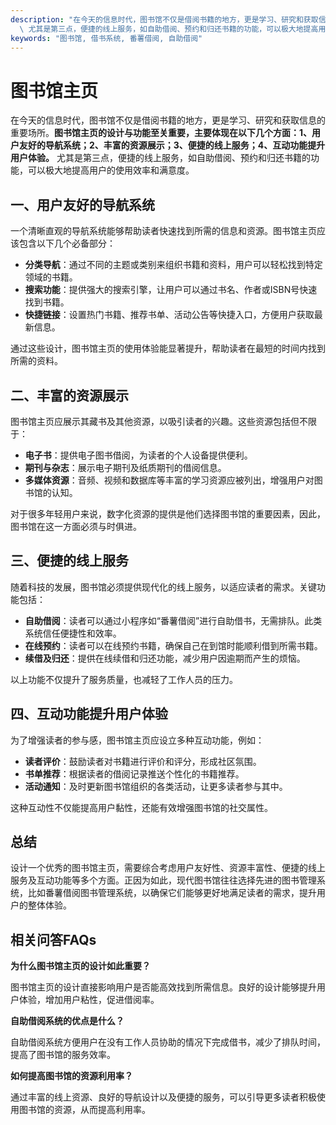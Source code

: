 ```yaml
---
description: "在今天的信息时代，图书馆不仅是借阅书籍的地方，更是学习、研究和获取信息的重要场所。**图书馆主页的设计与功能至关重要，主要体现在以下几个方面：1、用户友好的导航系统；2、丰富的资源展示；3、便捷的线上服务；4、互动功能提升用户体验。**\
  \ 尤其是第三点，便捷的线上服务，如自助借阅、预约和归还书籍的功能，可以极大地提高用户的使用效率和满意度。"
keywords: "图书馆, 借书系统, 番薯借阅, 自助借阅"
---
```

# 图书馆主页

在今天的信息时代，图书馆不仅是借阅书籍的地方，更是学习、研究和获取信息的重要场所。**图书馆主页的设计与功能至关重要，主要体现在以下几个方面：1、用户友好的导航系统；2、丰富的资源展示；3、便捷的线上服务；4、互动功能提升用户体验。** 尤其是第三点，便捷的线上服务，如自助借阅、预约和归还书籍的功能，可以极大地提高用户的使用效率和满意度。

## 一、用户友好的导航系统

一个清晰直观的导航系统能够帮助读者快速找到所需的信息和资源。图书馆主页应该包含以下几个必备部分：

- **分类导航**：通过不同的主题或类别来组织书籍和资料，用户可以轻松找到特定领域的书籍。
- **搜索功能**：提供强大的搜索引擎，让用户可以通过书名、作者或ISBN号快速找到书籍。
- **快捷链接**：设置热门书籍、推荐书单、活动公告等快捷入口，方便用户获取最新信息。

通过这些设计，图书馆主页的使用体验能显著提升，帮助读者在最短的时间内找到所需的资料。

## 二、丰富的资源展示

图书馆主页应展示其藏书及其他资源，以吸引读者的兴趣。这些资源包括但不限于：

- **电子书**：提供电子图书借阅，为读者的个人设备提供便利。
- **期刊与杂志**：展示电子期刊及纸质期刊的借阅信息。
- **多媒体资源**：音频、视频和数据库等丰富的学习资源应被列出，增强用户对图书馆的认知。

对于很多年轻用户来说，数字化资源的提供是他们选择图书馆的重要因素，因此，图书馆在这一方面必须与时俱进。

## 三、便捷的线上服务

随着科技的发展，图书馆必须提供现代化的线上服务，以适应读者的需求。关键功能包括：

- **自助借阅**：读者可以通过小程序如“番薯借阅”进行自助借书，无需排队。此类系统信任便捷性和效率。
- **在线预约**：读者可以在线预约书籍，确保自己在到馆时能顺利借到所需书籍。
- **续借及归还**：提供在线续借和归还功能，减少用户因逾期而产生的烦恼。

以上功能不仅提升了服务质量，也减轻了工作人员的压力。

## 四、互动功能提升用户体验

为了增强读者的参与感，图书馆主页应设立多种互动功能，例如：

- **读者评价**：鼓励读者对书籍进行评价和评分，形成社区氛围。
- **书单推荐**：根据读者的借阅记录推送个性化的书籍推荐。
- **活动通知**：及时更新图书馆组织的各类活动，让更多读者参与其中。

这种互动性不仅能提高用户黏性，还能有效增强图书馆的社交属性。

## 总结

设计一个优秀的图书馆主页，需要综合考虑用户友好性、资源丰富性、便捷的线上服务及互动功能等多个方面。正因为如此，现代图书馆往往选择先进的图书管理系统，比如番薯借阅图书管理系统，以确保它们能够更好地满足读者的需求，提升用户的整体体验。

## 相关问答FAQs

**为什么图书馆主页的设计如此重要？**

图书馆主页的设计直接影响用户是否能高效找到所需信息。良好的设计能够提升用户体验，增加用户粘性，促进借阅率。

**自助借阅系统的优点是什么？**

自助借阅系统方便用户在没有工作人员协助的情况下完成借书，减少了排队时间，提高了图书馆的服务效率。

**如何提高图书馆的资源利用率？**

通过丰富的线上资源、良好的导航设计以及便捷的服务，可以引导更多读者积极使用图书馆的资源，从而提高利用率。
